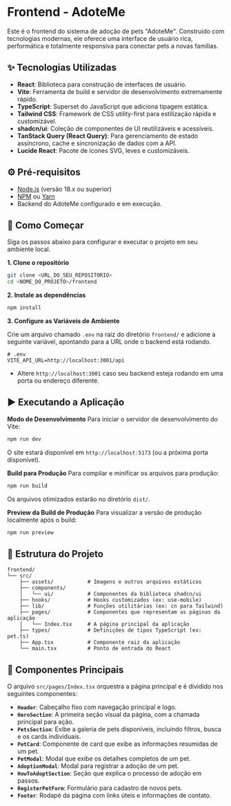# Frontend - AdoteMe

Este é o frontend do sistema de adoção de pets "AdoteMe". Construído com tecnologias modernas, ele oferece uma interface de usuário rica, performática e totalmente responsiva para conectar pets a novas famílias.

## ✨ Tecnologias Utilizadas

- **React**: Biblioteca para construção de interfaces de usuário.
- **Vite**: Ferramenta de build e servidor de desenvolvimento extremamente rápido.
- **TypeScript**: Superset do JavaScript que adiciona tipagem estática.
- **Tailwind CSS**: Framework de CSS utility-first para estilização rápida e customizável.
- **shadcn/ui**: Coleção de componentes de UI reutilizáveis e acessíveis.
- **TanStack Query (React Query)**: Para gerenciamento de estado assíncrono, cache e sincronização de dados com a API.
- **Lucide React**: Pacote de ícones SVG, leves e customizáveis.

## ⚙️ Pré-requisitos

- [Node.js](https://nodejs.org/en/) (versão 18.x ou superior)
- [NPM](https://www.npmjs.com/) ou [Yarn](https://yarnpkg.com/)
- Backend do AdoteMe configurado e em execução.

## 🚀 Como Começar

Siga os passos abaixo para configurar e executar o projeto em seu ambiente local.

**1. Clone o repositório**
```bash
git clone <URL_DO_SEU_REPOSITORIO>
cd <NOME_DO_PROJETO>/frontend
```

**2. Instale as dependências**
```bash
npm install
```

**3. Configure as Variáveis de Ambiente**

Crie um arquivo chamado `.env` na raiz do diretório `frontend/` e adicione a seguinte variável, apontando para a URL onde o backend está rodando.

```env
# .env
VITE_API_URL=http://localhost:3001/api
```
*   Altere `http://localhost:3001` caso seu backend esteja rodando em uma porta ou endereço diferente.

## ▶️ Executando a Aplicação

**Modo de Desenvolvimento**
Para iniciar o servidor de desenvolvimento do Vite:
```bash
npm run dev
```
O site estará disponível em `http://localhost:5173` (ou a próxima porta disponível).

**Build para Produção**
Para compilar e minificar os arquivos para produção:
```bash
npm run build
```
Os arquivos otimizados estarão no diretório `dist/`.

**Preview da Build de Produção**
Para visualizar a versão de produção localmente após o build:
```bash
npm run preview
```

## 📂 Estrutura do Projeto

```
frontend/
└── src/
    ├── assets/           # Imagens e outros arquivos estáticos
    ├── components/
    │   └── ui/           # Componentes da biblioteca shadcn/ui
    ├── hooks/            # Hooks customizados (ex: use-mobile)
    ├── lib/              # Funções utilitárias (ex: cn para Tailwind)
    ├── pages/            # Componentes que representam as páginas da aplicação
    │   └── Index.tsx     # A página principal da aplicação
    ├── types/            # Definições de tipos TypeScript (ex: pet.ts)
    ├── App.tsx           # Componente raiz da aplicação
    └── main.tsx          # Ponto de entrada do React
```

## 🧩 Componentes Principais

O arquivo `src/pages/Index.tsx` orquestra a página principal e é dividido nos seguintes componentes:

- **`Header`**: Cabeçalho fixo com navegação principal e logo.
- **`HeroSection`**: A primeira seção visual da página, com a chamada principal para ação.
- **`PetsSection`**: Exibe a galeria de pets disponíveis, incluindo filtros, busca e os cards individuais.
- **`PetCard`**: Componente de card que exibe as informações resumidas de um pet.
- **`PetModal`**: Modal que exibe os detalhes completos de um pet.
- **`AdoptionModal`**: Modal para registrar a adoção de um pet.
- **`HowToAdoptSection`**: Seção que explica o processo de adoção em passos.
- **`RegisterPetForm`**: Formulário para cadastro de novos pets.
- **`Footer`**: Rodapé da página com links úteis e informações de contato.